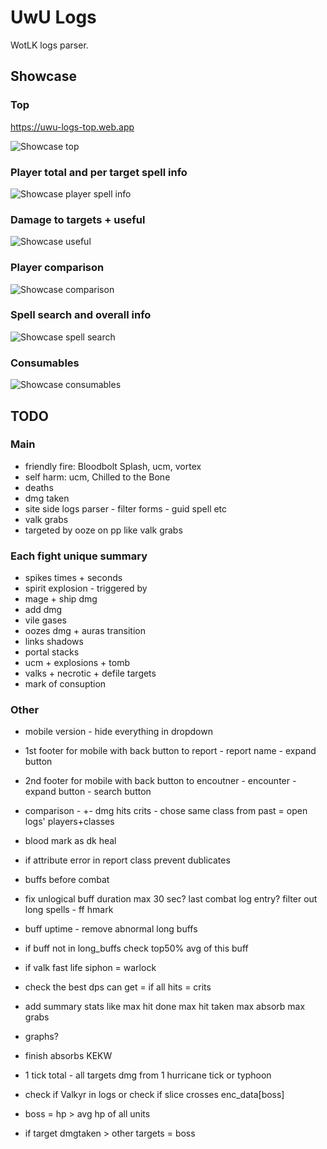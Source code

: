 # UwU Logs

WotLK logs parser.

## Showcase

### Top

<https://uwu-logs-top.web.app>

![Showcase top](https://raw.githubusercontent.com/Ridepad/TrinketCDs/main/showcase/top.png)

### Player total and per target spell info

![Showcase player spell info](https://raw.githubusercontent.com/Ridepad/TrinketCDs/main/showcase/spell_info.png)

### Damage to targets + useful

![Showcase useful](https://raw.githubusercontent.com/Ridepad/TrinketCDs/main/showcase/useful.png)

### Player comparison

![Showcase comparison](https://raw.githubusercontent.com/Ridepad/TrinketCDs/main/showcase/compare.png)

### Spell search and overall info

![Showcase spell search](https://raw.githubusercontent.com/Ridepad/TrinketCDs/main/showcase/spells.png)

### Consumables

![Showcase consumables](https://raw.githubusercontent.com/Ridepad/TrinketCDs/main/showcase/consume.png)

## TODO

### Main

- friendly fire: Bloodbolt Splash, ucm, vortex
- self harm: ucm, Chilled to the Bone
- deaths
- dmg taken
- site side logs parser - filter forms - guid spell etc
- valk grabs
- targeted by ooze on pp like valk grabs

### Each fight unique summary

- spikes times + seconds
- spirit explosion - triggered by
- mage + ship dmg
- add dmg
- vile gases
- oozes dmg + auras transition
- links shadows
- portal stacks
- ucm + explosions + tomb
- valks + necrotic + defile targets
- mark of consuption

### Other

- mobile version - hide everything in dropdown
- 1st footer for mobile with back button to report - report name - expand button
- 2nd footer for mobile with back button to encoutner - encounter - expand button - search button

- comparison  - +- dmg hits crits - chose same class from past = open logs' players+classes

- blood mark as dk heal
- if attribute error in report class prevent dublicates

- buffs before combat
- fix unlogical buff duration max 30 sec? last combat log entry? filter out long spells - ff hmark
- buff uptime - remove abnormal long buffs
- if buff not in long_buffs check top50% avg of this buff

- if valk fast life siphon = warlock
- check the best dps can get = if all hits = crits

- add summary stats like max hit done max hit taken max absorb max grabs
- graphs?
- finish absorbs KEKW
- 1 tick total - all targets dmg from 1 hurricane tick or typhoon

- check if Valkyr in logs or check if slice crosses enc_data[boss]

- boss = hp > avg hp of all units
- if target dmgtaken > other targets = boss
